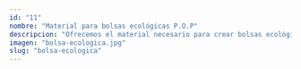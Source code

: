 ```yaml
---
id: "11"
nombre: "Material para bolsas ecológicas P.O.P"
descripcion: "Ofrecemos el material necesario para crear bolsas ecológicas. Se trata de una tela no tejida hecha con polipropileno que es bastante resistente al rasgado, rayos UV, sirve de aislante eléctrico e, incluso, absorben tinta por lo que pueden personalizarse."
imagen: "bolsa-ecologica.jpg"
slug: "bolsa-ecologica"
---
```

